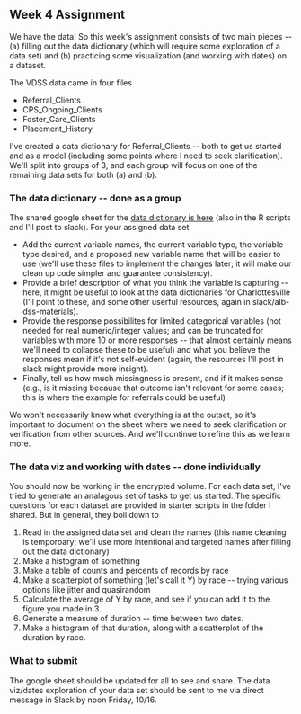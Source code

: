 ## Week 4 Assignment

We have the data! So this week's assignment consists of two main pieces -- (a) filling out the data dictionary (which will require some exploration of a data set) and (b) practicing some visualization (and working with dates) on a dataset. 

The VDSS data came in four files

* Referral_Clients
* CPS_Ongoing_Clients
* Foster_Care_Clients
* Placement_History

I've created a data dictionary for Referral_Clients -- both to get us started and as a model (including some points where I need to seek clarification). We'll split into groups of 3, and each group will focus on one of the remaining data sets for both (a) and (b).

### The data dictionary -- done as a group

The shared google sheet for the [data dictionary is here](https://docs.google.com/spreadsheets/d/1_Q_MlYg7DVthBMekUBGI1nZ8n2DcUTe6mTKO3aJOB-I/edit?usp=sharing) (also in the R scripts and I'll post to slack). For your assigned data set

* Add the current variable names, the current variable type, the variable type desired, and a proposed new variable name that will be easier to use (we'll use these files to implement the changes later; it will make our clean up code simpler and guarantee consistency).
* Provide a brief description of what you think the variable is capturing -- here, it might be useful to look at the data dictionaries for Charlottesville (I'll point to these, and some other userful resources, again in slack/alb-dss-materials).
* Provide the response possibilites for limited categorical variables (not needed for real numeric/integer values; and can be truncated for variables with more 10 or more responses -- that almost certainly means we'll need to collapse these to be useful) and what you believe the responses mean if it's not self-evident (again, the resources I'll post in slack might provide more insight).
* Finally, tell us how much missingness is present, and if it makes sense (e.g., is it missing because that outcome isn't relevant for some cases; this is where the example for referrals could be useful)

We won't necessarily know what everything is at the outset, so it's important to document on the sheet where we need to seek clarification or verification from other sources. And we'll continue to refine this as we learn more.

### The data viz and working with dates -- done individually
You should now be working in the encrypted volume. For each data set, I've tried to generate an analagous set of tasks to get us started. The specific questions for each dataset are provided in starter scripts in the folder I shared. But in general, they boil down to

1. Read in the assigned data set and clean the names (this name cleaning is temporoary; we'll use more intentional and targeted names after filling out the data dictionary)
2. Make a histogram of something
3. Make a table of counts and percents of records by race
4. Make a scatterplot of something (let's call it Y) by race -- trying various options like jitter and quasirandom
5. Calculate the average of Y by race, and see if you can add it to the figure you made in 3.
6. Generate a measure of duration -- time between two dates.
7. Make a histogram of that duration, along with a scatterplot of the duration by race.

### What to submit
The google sheet should be updated for all to see and share. The data viz/dates exploration of your data set should be sent to me via direct message in Slack by noon Friday, 10/16.

